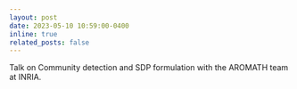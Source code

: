 ```yaml
---
layout: post
date: 2023-05-10 10:59:00-0400
inline: true
related_posts: false
---
```


Talk on Community detection and SDP formulation with the AROMATH team at INRIA.
